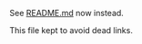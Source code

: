 See [README.md](https://github.com/stulp/eigenrealtime/blob/master/README.md) now instead.

This file kept to avoid dead links.
